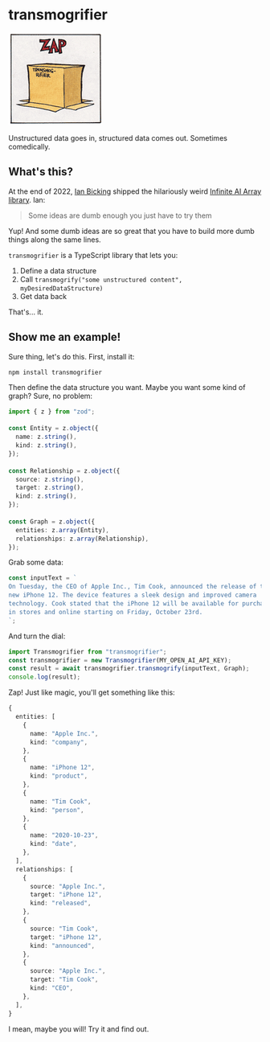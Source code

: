 # transmogrifier

![Scientific Progress Goes Boink](./docs/transmogrifier-zap.png)

Unstructured data goes in, structured data comes out. Sometimes comedically.

## What's this?

At the end of 2022, [Ian Bicking](https://ianbicking.org) shipped the hilariously weird [Infinite AI Array library](https://ianbicking.org/blog/2023/01/infinite-ai-array.html). Ian:

> Some ideas are dumb enough you just have to try them

Yup! And some dumb ideas are so great that you have to build more dumb things along the same lines.

`transmogrifier` is a TypeScript library that lets you:

1. Define a data structure
2. Call `transmogrify("some unstructured content", myDesiredDataStructure)`
3. Get data back

That's... it.

## Show me an example!

Sure thing, let's do this. First, install it:

```
npm install transmogrifier
```

Then define the data structure you want. Maybe you want some kind of graph? Sure, no problem:

```typescript
import { z } from "zod";

const Entity = z.object({
  name: z.string(),
  kind: z.string(),
});

const Relationship = z.object({
  source: z.string(),
  target: z.string(),
  kind: z.string(),
});

const Graph = z.object({
  entities: z.array(Entity),
  relationships: z.array(Relationship),
});
```

Grab some data:

```typescript
const inputText = `
On Tuesday, the CEO of Apple Inc., Tim Cook, announced the release of the 
new iPhone 12. The device features a sleek design and improved camera 
technology. Cook stated that the iPhone 12 will be available for purchase 
in stores and online starting on Friday, October 23rd.
`;
```

And turn the dial:

```typescript
import Transmogrifier from "transmogrifier";
const transmogrifier = new Transmogrifier(MY_OPEN_AI_API_KEY);
const result = await transmogrifier.transmogrify(inputText, Graph);
console.log(result);
```

Zap! Just like magic, you'll get something like this:

```typescript
{
  entities: [
    {
      name: "Apple Inc.",
      kind: "company",
    },
    {
      name: "iPhone 12",
      kind: "product",
    },
    {
      name: "Tim Cook",
      kind: "person",
    },
    {
      name: "2020-10-23",
      kind: "date",
    },
  ],
  relationships: [
    {
      source: "Apple Inc.",
      target: "iPhone 12",
      kind: "released",
    },
    {
      source: "Tim Cook",
      target: "iPhone 12",
      kind: "announced",
    },
    {
      source: "Apple Inc.",
      target: "Tim Cook",
      kind: "CEO",
    },
  ],
}
```

I mean, maybe you will! Try it and find out.
